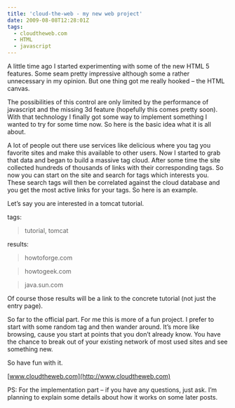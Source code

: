 ```yaml
---
title: 'cloud-the-web - my new web project'
date: 2009-08-08T12:28:01Z
tags:
  - cloudtheweb.com
  - HTML
  - javascript
---
```

A little time ago I started experimenting with some of the new HTML 5 features. Some seam pretty impressive although some a rather unnecessary in my opinion. But one thing got me really hooked – the HTML canvas.

The possibilities of this control are only limited by the performance of javascript and the missing 3d feature (hopefully this comes pretty soon). With that technology I finally got some way to implement something I wanted to try for some time now. So here is the basic idea what it is all about.

A lot of people out there use services like delicious where you tag you favorite sites and make this available to other users. Now I started to grab that data and began to build a massive tag cloud. After some time the site collected hundreds of thousands of links with their corresponding tags. So now you can start on the site and search for tags which interests you. These search tags will then be correlated against the cloud database and you get the most active links for your tags. So here is an example.

Let’s say you are interested in a tomcat tutorial.

tags:

> tutorial, tomcat

results:

> howtoforge.com

> howtogeek.com

> java.sun.com

Of course those results will be a link to the concrete tutorial (not just the entry page).

So far to the official part. For me this is more of a fun project. I prefer to start with some random tag and then wander around. It’s more like browsing, cause you start at points that you don’t already know. You have the chance to break out of your existing network of most used sites and see something new.

So have fun with it.

[www.cloudtheweb.com](http://www.cloudtheweb.com)


PS: For the implementation part – if you have any questions, just ask. I’m planning to explain some details about how it works on some later posts.
